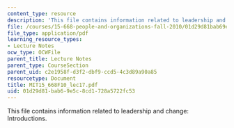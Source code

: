 ```yaml
---
content_type: resource
description: 'This file contains information related to leadership and change: Introductions.'
file: /courses/15-668-people-and-organizations-fall-2010/01d29d81bab69e5c8cd1728a5722fc53_MIT15_668F10_lec17.pdf
file_type: application/pdf
learning_resource_types:
- Lecture Notes
ocw_type: OCWFile
parent_title: Lecture Notes
parent_type: CourseSection
parent_uid: c2e1958f-d3f2-dbf9-ccd5-4c3d89a90a85
resourcetype: Document
title: MIT15_668F10_lec17.pdf
uid: 01d29d81-bab6-9e5c-8cd1-728a5722fc53
---
```

This file contains information related to leadership and change: Introductions.

